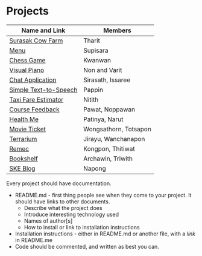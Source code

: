 # Projects

| Name and Link | Members  |
|---------------|----------|
| [Surasak Cow Farm](https://github.com/yotharit/OOP2-PA6-Surasak-Cow-Farm) | Tharit |
| [Menu](https://github.com/csupisara/MenuProject) | Supisara |
| [Chess Game](https://github.com/kwanwantku/chessgame) | Kwanwan |
| [Visual Piano](https://github.com/Non9441/visual-piano) | Non and Varit |
| [Chat Application](https://github.com/Gotsira/chatapplication) | Sirasath, Issaree |
| [Simple Text-to-Speech](https://github.com/printto/Simple-Text-to-Speech) | Pappin |
| [Taxi Fare Estimator](https://github.com/napnie/TaxiFareEstimateCalculator) | Nitith |
| [Course Feedback](https://github.com/guitarpawat/course-feedback) | Pawat, Noppawan |
| [Health Me](https://github.com/nottpty/healthme) | Patinya, Narut |
| [Movie Ticket](https://github.com/hereton/MovieTicket) | Wongsathorn, Totsapon |
| [Terrarium](https://github.com/JirayuL/Terrarium) | Jirayu, Wanchanapon |
| [Remec](https://github.com/thitgorn/Remec) | Kongpon, Thitiwat |
| [Bookshelf](https://github.com/zepalz/Book-Shelf) | Archawin, Triwith |
| [SKE Blog](https://github.com/lunaticSKE12/SKE-Blog) | Napong |


Every project should have documentation.

* README.md - first thing people see when they come to your project. It should have links to other documents.
    * Describe what the project does
    * Introduce interesting technology used
    * Names of author[s]
    * How to install or link to installation instructions
* Installation instructions - either in README.md or another file, with a *link* in README.me
* Code should be commented, and written as best you can.
